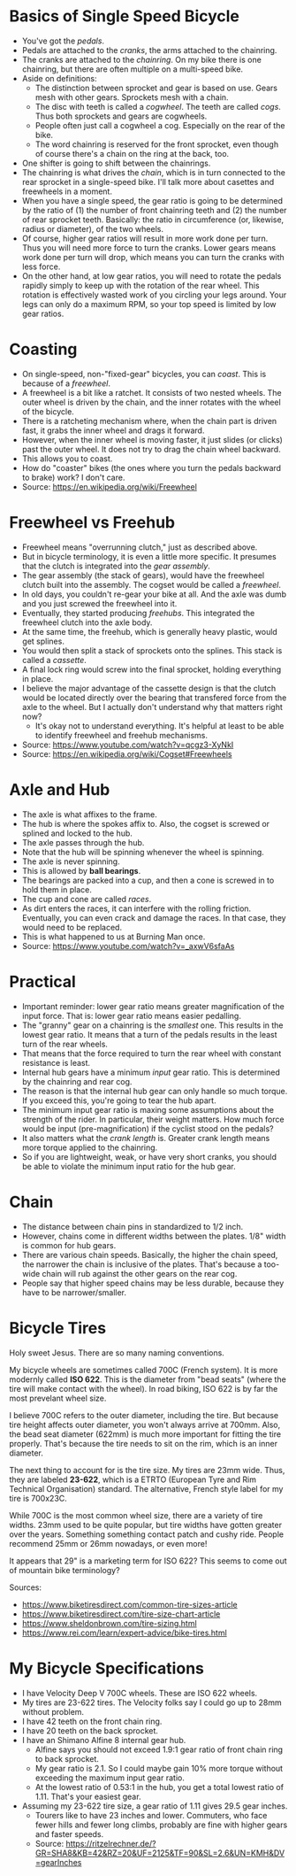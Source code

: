 # Basics of Single Speed Bicycle

- You've got the _pedals_.
- Pedals are attached to the _cranks_, the arms attached to the
  chainring.
- The cranks are attached to the _chainring_. On my bike there is one
  chainring, but there are often multiple on a multi-speed bike.
- Aside on definitions:
  - The distinction between sprocket and gear is based on use. Gears
    mesh with other gears. Sprockets mesh with a chain.
  - The disc with teeth is called a _cogwheel_. The teeth are called
    _cogs_. Thus both sprockets and gears are cogwheels.
  - People often just call a cogwheel a cog. Especially on the rear of
    the bike.
  - The word chainring is reserved for the front sprocket, even though
    of course there's a chain on the ring at the back, too.
- One shifter is going to shift between the chainrings.
- The chainring is what drives the _chain_, which is in turn connected
  to the rear sprocket in a single-speed bike. I'll talk more about
  casettes and freewheels in a moment.
- When you have a single speed, the gear ratio is going to be determined
  by the ratio of (1) the number of front chainring teeth and (2) the
  number of rear sprocket teeth. Basically: the ratio in circumference
  (or, likewise, radius or diameter), of the two wheels.
- Of course, higher gear ratios will result in more work done per turn.
  Thus you will need more force to turn the cranks. Lower gears means
  work done per turn will drop, which means you can turn the cranks with
  less force.
- On the other hand, at low gear ratios, you will need to rotate the
  pedals rapidly simply to keep up with the rotation of the rear wheel.
  This rotation is effectively wasted work of you circling your legs
  around. Your legs can only do a maximum RPM, so your top speed is
  limited by low gear ratios.

# Coasting

- On single-speed, non-"fixed-gear" bicycles, you can _coast_. This is
  because of a _freewheel_.
- A freewheel is a bit like a ratchet. It consists of two nested wheels.
  The outer wheel is driven by the chain, and the inner rotates with the
  wheel of the bicycle.
- There is a ratcheting mechanism where, when the chain part is driven
  fast, it grabs the inner wheel and drags it forward.
- However, when the inner wheel is moving faster, it just slides (or
  clicks) past the outer wheel. It does not try to drag the chain wheel
  backward.
- This allows you to coast.
- How do "coaster" bikes (the ones where you turn the pedals backward to
  brake) work? I don't care.
- Source: https://en.wikipedia.org/wiki/Freewheel

# Freewheel vs Freehub

- Freewheel means "overrunning clutch," just as described above.
- But in bicycle terminology, it is even a little more specific. It
  presumes that the clutch is integrated into the *gear assembly*.
- The gear assembly (the stack of gears), would have the freewheel
  clutch built into the assembly. The cogset would be called a
  *freewheel*.
- In old days, you couldn't re-gear your bike at all. And the axle was
  dumb and you just screwed the freewheel into it.
- Eventually, they started producing *freehubs*. This integrated the
  freewheel clutch into the axle body.
- At the same time, the freehub, which is generally heavy plastic,
  would get splines.
- You would then split a stack of sprockets onto the splines. This
  stack is called a *cassette*.
- A final lock ring would screw into the final sprocket, holding
  everything in place.
- I believe the major advantage of the cassette design is that the
  clutch would be located directly over the bearing that transfered
  force from the axle to the wheel. But I actually don't understand
  why that matters right now?
  - It's okay not to understand everything. It's helpful at least to
    be able to identify freewheel and freehub mechanisms.
- Source: https://www.youtube.com/watch?v=qcgz3-XyNkI
- Source: https://en.wikipedia.org/wiki/Cogset#Freewheels

# Axle and Hub

- The axle is what affixes to the frame.
- The hub is where the spokes affix to. Also, the cogset is screwed or
  splined and locked to the hub.
- The axle passes through the hub.
- Note that the hub will be spinning whenever the wheel is spinning.
- The axle is never spinning.
- This is allowed by **ball bearings**.
- The bearings are packed into a cup, and then a cone is screwed in to
  hold them in place.
- The cup and cone are called *races*.
- As dirt enters the races, it can interfere with the rolling
  friction. Eventually, you can even crack and damage the races. In
  that case, they would need to be replaced.
- This is what happened to us at Burning Man once.
- Source: https://www.youtube.com/watch?v=_axwV6sfaAs

# Practical

- Important reminder: lower gear ratio means greater magnification of
  the input force. That is: lower gear ratio means easier pedalling.
- The "granny" gear on a chainring is the _smallest_ one. This results
  in the lowest gear ratio. It means that a turn of the pedals results
  in the least turn of the rear wheels.
- That means that the force required to turn the rear wheel with
  constant resistance is least.
- Internal hub gears have a minimum _input_ gear ratio. This is
  determined by the chainring and rear cog.
- The reason is that the internal hub gear can only handle so much
  torque. If you exceed this, you're going to tear the hub apart.
- The minimum input gear ratio is maxing some assumptions about the
  strength of the rider. In particular, their weight matters. How much
  force would be input (pre-magnification) if the cyclist stood on the
  pedals?
- It also matters what the _crank length_ is. Greater crank length means
  more torque applied to the chainring.
- So if you are lightweight, weak, or have very short cranks, you should
  be able to violate the minimum input ratio for the hub gear.

# Chain

- The distance between chain pins in standardized to 1/2 inch.
- However, chains come in different widths between the plates. 1/8"
  width is common for hub gears.
- There are various chain speeds. Basically, the higher the chain speed,
  the narrower the chain is inclusive of the plates. That's because a
  too-wide chain will rub against the other gears on the rear cog.
- People say that higher speed chains may be less durable, because they
  have to be narrower/smaller.

# Bicycle Tires

Holy sweet Jesus. There are so many naming conventions.

My bicycle wheels are sometimes called 700C (French system). It is
more modernly called **ISO 622**. This is the diameter from "bead
seats" (where the tire will make contact with the wheel). In road
biking, ISO 622 is by far the most prevelant wheel size.

I believe 700C refers to the outer diameter, including the tire. But
because tire height affects outer diameter, you won't always arrive at
700mm. Also, the bead seat diameter (622mm) is much more important for
fitting the tire properly. That's because the tire needs to sit on the
rim, which is an inner diameter.

The next thing to account for is the tire size. My tires are 23mm
wide. Thus, they are labeled **23-622**, which is a ETRTO (European
Tyre and Rim Technical Organisation) standard. The alternative, French
style label for my tire is 700x23C.

While 700C is the most common wheel size, there are a variety of tire
widths. 23mm used to be quite popular, but tire widths have gotten
greater over the years. Something something contact patch and cushy
ride. People recommend 25mm or 26mm nowadays, or even more!

It appears that 29" is a marketing term for ISO 622? This seems to
come out of mountain bike terminology?

Sources:

- https://www.biketiresdirect.com/common-tire-sizes-article
- https://www.biketiresdirect.com/tire-size-chart-article
- https://www.sheldonbrown.com/tire-sizing.html
- https://www.rei.com/learn/expert-advice/bike-tires.html

# My Bicycle Specifications

- I have Velocity Deep V 700C wheels. These are ISO 622 wheels.
- My tires are 23-622 tires. The Velocity folks say I could go up to
  28mm without problem.
- I have 42 teeth on the front chain ring.
- I have 20 teeth on the back sprocket.
- I have an Shimano Alfine 8 internal gear hub.
  - Alfine says you should not exceed 1.9:1 gear ratio of front chain
    ring to back sprocket.
  - My gear ratio is 2.1. So I could maybe gain 10% more torque
    without exceeding the maximum input gear ratio.
  - At the lowest ratio of 0.53:1 in the hub, you get a total lowest
    ratio of 1.11. That's your easiest gear.
- Assuming my 23-622 tire size, a gear ratio of 1.11 gives 29.5 gear
  inches.
  - Tourers like to have 23 inches and lower. Commuters, who face
    fewer hills and fewer long climbs, probably are fine with higher
    gears and faster speeds.
  - Source: https://ritzelrechner.de/?GR=SHA8&KB=42&RZ=20&UF=2125&TF=90&SL=2.6&UN=KMH&DV=gearInches
